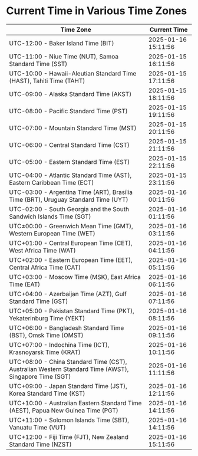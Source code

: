 # Current Time in Various Time Zones

| Time Zone | Current Time |
|-----------|--------------|
| UTC-12:00 - Baker Island Time (BIT) | 2025-01-16 15:11:56 |
| UTC-11:00 - Niue Time (NUT), Samoa Standard Time (SST) | 2025-01-15 16:11:56 |
| UTC-10:00 - Hawaii-Aleutian Standard Time (HAST), Tahiti Time (TAHT) | 2025-01-15 17:11:56 |
| UTC-09:00 - Alaska Standard Time (AKST) | 2025-01-15 18:11:56 |
| UTC-08:00 - Pacific Standard Time (PST) | 2025-01-15 19:11:56 |
| UTC-07:00 - Mountain Standard Time (MST) | 2025-01-15 20:11:56 |
| UTC-06:00 - Central Standard Time (CST) | 2025-01-15 21:11:56 |
| UTC-05:00 - Eastern Standard Time (EST) | 2025-01-15 22:11:56 |
| UTC-04:00 - Atlantic Standard Time (AST), Eastern Caribbean Time (ECT) | 2025-01-15 23:11:56 |
| UTC-03:00 - Argentina Time (ART), Brasília Time (BRT), Uruguay Standard Time (UYT) | 2025-01-16 00:11:56 |
| UTC-02:00 - South Georgia and the South Sandwich Islands Time (SGT) | 2025-01-16 01:11:56 |
| UTC±00:00 - Greenwich Mean Time (GMT), Western European Time (WET) | 2025-01-16 03:11:56 |
| UTC+01:00 - Central European Time (CET), West Africa Time (WAT) | 2025-01-16 04:11:56 |
| UTC+02:00 - Eastern European Time (EET), Central Africa Time (CAT) | 2025-01-16 05:11:56 |
| UTC+03:00 - Moscow Time (MSK), East Africa Time (EAT) | 2025-01-16 06:11:56 |
| UTC+04:00 - Azerbaijan Time (AZT), Gulf Standard Time (GST) | 2025-01-16 07:11:56 |
| UTC+05:00 - Pakistan Standard Time (PKT), Yekaterinburg Time (YEKT) | 2025-01-16 08:11:56 |
| UTC+06:00 - Bangladesh Standard Time (BST), Omsk Time (OMST) | 2025-01-16 09:11:56 |
| UTC+07:00 - Indochina Time (ICT), Krasnoyarsk Time (KRAT) | 2025-01-16 10:11:56 |
| UTC+08:00 - China Standard Time (CST), Australian Western Standard Time (AWST), Singapore Time (SGT) | 2025-01-16 11:11:56 |
| UTC+09:00 - Japan Standard Time (JST), Korea Standard Time (KST) | 2025-01-16 12:11:56 |
| UTC+10:00 - Australian Eastern Standard Time (AEST), Papua New Guinea Time (PGT) | 2025-01-16 14:11:56 |
| UTC+11:00 - Solomon Islands Time (SBT), Vanuatu Time (VUT) | 2025-01-16 14:11:56 |
| UTC+12:00 - Fiji Time (FJT), New Zealand Standard Time (NZST) | 2025-01-16 15:11:56 |

